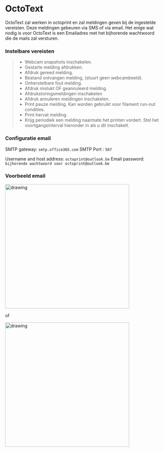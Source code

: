 # OctoText 

OctoText zal werken in octoprint en zal meldingen geven bij de ingestelde vereisten. Deze meldingen gebeuren via SMS of via email. Het enige wat nodig is voor OctoText is een Emailadres met het bijhorende wachtwoord die de mails zal versturen.

### Instelbare vereisten

> - Webcam snapshots inschakelen.
> - Gestarte melding afdrukken.
> - Afdruk gereed melding.
> - Bestand ontvangen melding, (stuurt geen webcambeeld).
> - Onherstelbare fout melding.
> - Afdruk mislukt OF geannuleerd melding.
> - Afdrukstoringsmeldingen inschakelen
> - Afdruk annuleren meldingen inschakelen.
> - Print pauze melding. Kan worden gebruikt voor filament run-out condities.
> - Print hervat melding.
> - Krijg periodiek een melding naarmate het printen vordert. Stel het voortgangsinterval hieronder in als u dit inschakelt.

### Configuratie email

SMTP gateway: ```smtp.office365.com```
SMTP Port   : ```587``` 

Username and host address: ```octoprint@outlook.be```
Email password: ```bijhorende wachtwoord voor octoprint@outlook.be```

### Voorbeeld email

<img src="https://user-images.githubusercontent.com/56915241/207013222-4587f406-3f0c-4aca-8331-d2c18b40c0e4.png" alt="drawing" width="400"/>

of

<img src="https://user-images.githubusercontent.com/56915241/207017995-4edd28a6-2f47-453e-8cba-e3b25dffdcb6.png" alt="drawing" width="400"/>



